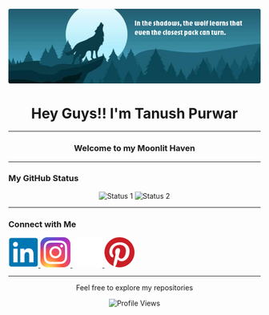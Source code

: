 <p align="center">
  <img src="./Assets/Banner.png" alt="Banner" />
</p>

<h1 align="center">Hey Guys!! I'm Tanush Purwar</h1>

<hr />

<h3 align="center">Welcome to my Moonlit Haven</h3>

<hr />

<h3 align="left">My GitHub Status</h3>
<p align="center">
  <img src="https://github-readme-stats.vercel.app/api?username=SanskariWolf&theme=prussian" alt="Status 1" width="400" />
  <img src="https://github-readme-streak-stats.herokuapp.com/?user=SanskariWolf&theme=prussian" alt="Status 2" width="440" />
</p>

<hr />

<h3 align="left">Connect with Me</h3>
<p align="left">
  <a href="https://www.linkedin.com/in/tanushpurwar/">
    <img src="./Assets/Icon_Linkedin.svg" alt="LinkedIn" />
  </a>
  <a href="https://www.instagram.com/sanskari_wolf/">
    <img src="./Assets/Icon_Instagram.svg" alt="Instagram" />
  </a>
  <a href="https://www.sanskariwolf.com/">  <!-- Replace with actual website -->
    <img src="./Assets/Icon_Website.svg" alt="Website" />
  </a>
  <a href="https://in.pinterest.com/tanushpurwar/">
    <img src="./Assets/Icon_Pinterest.svg" alt="Pinterest" />
  </a>
</p>

<hr />

<p align="center">Feel free to explore my repositories</p>

<p align="center">
  <img src="https://komarev.com/ghpvc/?username=SanskariWolf" alt="Profile Views" />
</p>
